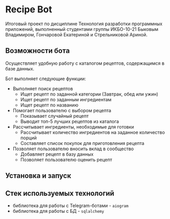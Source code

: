 # Recipe Bot

Итоговый проект по дисциплине Технология разработки программных приложений, выполненный студентами группы ИКБО-10-21
Быковым Владимиром, Гончаровой Екатериной и Стрельниковой Ариной.

## Возможности бота
Осуществляет удобную работу с каталогом рецептов, содержащимся в базе данных.

Бот выполняет следующие функции:
- Выполняет поиск рецептов
    - Ищет рецепт по заданной категории (Завтрак, обед или ужин)
    - Ищет рецепт по заданным ингредиентам
    - Ищет рецепт по названию
- Помогает пользователю с выбором рецепта
    - Показывает случайный рецепт
    - Выводит топ-5 лучших рецептов из каталога
- Рассчитывает ингредиенты, необходимые для готовки
    - Рассчитывает количество ингредиентов на заданное количество порций
    - Составляет список покупок для приготовления рецепта
- Позволяет пользователю вносить вклад в сообщество
    - Добавляет рецепт в базу данных
    - Позволяет пользователю оценить рецепт

## Установка и запуск

## Стек используемых технологий

- библиотека для работы с Telegram-ботами - `aiogram`
- библиотека для работы с БД - `sqlalchemy`